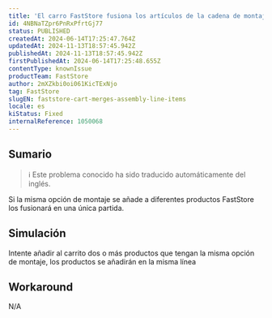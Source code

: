 ```yaml
---
title: 'El carro FastStore fusiona los artículos de la cadena de montaje'
id: 4NBNaTZpr6PnRxPfrtGj77
status: PUBLISHED
createdAt: 2024-06-14T17:25:47.764Z
updatedAt: 2024-11-13T18:57:45.942Z
publishedAt: 2024-11-13T18:57:45.942Z
firstPublishedAt: 2024-06-14T17:25:48.655Z
contentType: knownIssue
productTeam: FastStore
author: 2mXZkbi0oi061KicTExNjo
tag: FastStore
slugEN: faststore-cart-merges-assembly-line-items
locale: es
kiStatus: Fixed
internalReference: 1050068
---
```


## Sumario

>ℹ️ Este problema conocido ha sido traducido automáticamente del inglés.


Si la misma opción de montaje se añade a diferentes productos FastStore los fusionará en una única partida.


##

## Simulación


Intente añadir al carrito dos o más productos que tengan la misma opción de montaje, los productos se añadirán en la misma línea



## Workaround


N/A





